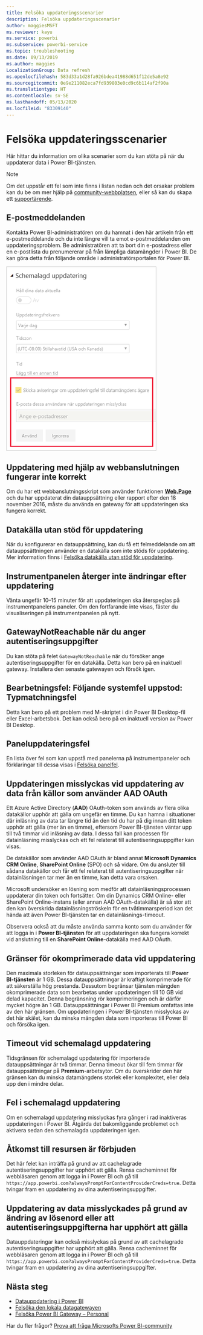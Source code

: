 ```yaml
---
title: Felsöka uppdateringsscenarier
description: Felsöka uppdateringsscenarier
author: maggiesMSFT
ms.reviewer: kayu
ms.service: powerbi
ms.subservice: powerbi-service
ms.topic: troubleshooting
ms.date: 09/13/2019
ms.author: maggies
LocalizationGroup: Data refresh
ms.openlocfilehash: 583d33a1d28fa926bdea41988d651f12de5a8e92
ms.sourcegitcommit: 0e9e211082eca7fd939803e0cd9c6b114af2f90a
ms.translationtype: HT
ms.contentlocale: sv-SE
ms.lasthandoff: 05/13/2020
ms.locfileid: "83309140"
---
```

# <a name="troubleshooting-refresh-scenarios"></a>Felsöka uppdateringsscenarier

Här hittar du information om olika scenarier som du kan stöta på när du uppdaterar data i Power BI-tjänsten.

> [!NOTE]
> Om det uppstår ett fel som inte finns i listan nedan och det orsakar problem kan du be om mer hjälp på [community-webbplatsen](https://community.powerbi.com/), eller så kan du skapa ett [supportärende](https://powerbi.microsoft.com/support/).
>
>

## <a name="email-notifications"></a>E-postmeddelanden

Kontakta Power BI-administratören om du hamnat i den här artikeln från ett e-postmeddelande och du inte längre vill ta emot e-postmeddelanden om uppdateringsproblem. Be administratören att ta bort din e-postadress eller en e-postlista du prenumererar på från lämpliga datamängder i Power BI. De kan göra detta från följande område i administratörsportalen för Power BI.

![E-post om uppdateringsmeddelanden](media/refresh-troubleshooting-refresh-scenarios/refresh-email.png)

## <a name="refresh-using-web-connector-doesnt-work-properly"></a>Uppdatering med hjälp av webbanslutningen fungerar inte korrekt

Om du har ett webbanslutningsskript som använder funktionen [**Web.Page**](https://msdn.microsoft.com/library/mt260924.aspx) och du har uppdaterat din datauppsättning eller rapport efter den 18 november 2016, måste du använda en gateway för att uppdateringen ska fungera korrekt.

## <a name="unsupported-data-source-for-refresh"></a>Datakälla utan stöd för uppdatering

När du konfigurerar en datauppsättning, kan du få ett felmeddelande om att datauppsättningen använder en datakälla som inte stöds för uppdatering. Mer information finns i [Felsöka datakälla utan stöd för uppdatering](service-admin-troubleshoot-unsupported-data-source-for-refresh.md).

## <a name="dashboard-doesnt-reflect-changes-after-refresh"></a>Instrumentpanelen återger inte ändringar efter uppdatering

Vänta ungefär 10–15 minuter för att uppdateringen ska återspeglas på instrumentpanelens paneler. Om den fortfarande inte visas, fäster du visualiseringen på instrumentpanelen på nytt.

## <a name="gatewaynotreachable-when-setting-credentials"></a>GatewayNotReachable när du anger autentiseringsuppgifter

Du kan stöta på felet `GatewayNotReachable` när du försöker ange autentiseringsuppgifter för en datakälla. Detta kan bero på en inaktuell gateway. Installera den senaste gatewayen och försök igen.

## <a name="processing-error-the-following-system-error-occurred-type-mismatch"></a>Bearbetningsfel: Följande systemfel uppstod: Typmatchningsfel

Detta kan bero på ett problem med M-skriptet i din Power BI Desktop-fil eller Excel-arbetsbok. Det kan också bero på en inaktuell version av Power BI Desktop.

## <a name="tile-refresh-errors"></a>Paneluppdateringsfel

En lista över fel som kan uppstå med panelerna på instrumentpaneler och förklaringar till dessa visas i [Felsöka panelfel](refresh-troubleshooting-tile-errors.md).

## <a name="refresh-fails-when-updating-data-from-sources-that-use-aad-oauth"></a>Uppdateringen misslyckas vid uppdatering av data från källor som använder AAD OAuth

Ett Azure Active Directory (**AAD**) OAuth-token som används av flera olika datakällor upphör att gälla om ungefär en timme. Du kan hamna i situationer där inläsning av data tar längre tid än den tid du har på dig innan ditt token upphör att gälla (mer än en timme), eftersom Power BI-tjänsten väntar upp till två timmar vid inläsning av data. I dessa fall kan processen för datainläsning misslyckas och ett fel relaterat till autentiseringsuppgifter kan visas.

De datakällor som använder AAD OAuth är bland annat **Microsoft Dynamics CRM Online**, **SharePoint Online** (SPO) och så vidare. Om du ansluter till sådana datakällor och får ett fel relaterat till autentiseringsuppgifter när datainläsningen tar mer än en timme, kan detta vara orsaken.

Microsoft undersöker en lösning som medför att datainläsningsprocessen uppdaterar din token och fortsätter. Om din Dynamics CRM Online- eller SharePoint Online-instans (eller annan AAD OAuth-datakälla) är så stor att den kan överskrida datainläsningströskeln för en tvåtimmarsperiod kan det hända att även Power BI-tjänsten tar en datainläsnings-timeout.

Observera också att du måste använda samma konto som du använder för att logga in i **Power BI-tjänsten** för att uppdateringen ska fungera korrekt vid anslutning till en **SharePoint Online**-datakälla med AAD OAuth.

## <a name="uncompressed-data-limits-for-refresh"></a>Gränser för okomprimerade data vid uppdatering

Den maximala storleken för datauppsättningar som importerats till **Power BI-tjänsten** är 1 GB. Dessa datauppsättningar är kraftigt komprimerade för att säkerställa hög prestanda. Dessutom begränsar tjänsten mängden okomprimerade data som bearbetas under uppdateringen till 10 GB vid delad kapacitet. Denna begränsning rör komprimeringen och är därför mycket högre än 1 GB. Datauppsättningar i Power BI Premium omfattas inte av den här gränsen. Om uppdateringen i Power BI-tjänsten misslyckas av det här skälet, kan du minska mängden data som importeras till Power BI och försöka igen.

## <a name="scheduled-refresh-timeout"></a>Timeout vid schemalagd uppdatering

Tidsgränsen för schemalagd uppdatering för importerade datauppsättningar är två timmar. Denna timeout ökar till fem timmar för datauppsättningar på **Premium**-arbetsytor. Om du överskrider den här gränsen kan du minska datamängdens storlek eller komplexitet, eller dela upp den i mindre delar.

## <a name="scheduled-refresh-failures"></a>Fel i schemalagd uppdatering

Om en schemalagd uppdatering misslyckas fyra gånger i rad inaktiveras uppdateringen i Power BI. Åtgärda det bakomliggande problemet och aktivera sedan den schemalagda uppdateringen igen.

## <a name="access-to-the-resource-is-forbidden"></a>Åtkomst till resursen är förbjuden  

Det här felet kan inträffa på grund av att cachelagrade autentiseringsuppgifter har upphört att gälla. Rensa cacheminnet för webbläsaren genom att logga in i Power BI och gå till `https://app.powerbi.com?alwaysPromptForContentProviderCreds=true`. Detta tvingar fram en uppdatering av dina autentiseringsuppgifter.

## <a name="data-refresh-failure-because-of-password-change-or-expired-credentials"></a>Uppdatering av data misslyckades på grund av ändring av lösenord eller att autentiseringsuppgifterna har upphört att gälla

Datauppdateringar kan också misslyckas på grund av att cachelagrade autentiseringsuppgifter har upphört att gälla. Rensa cacheminnet för webbläsaren genom att logga in i Power BI och gå till `https://app.powerbi.com?alwaysPromptForContentProviderCreds=true`. Detta tvingar fram en uppdatering av dina autentiseringsuppgifter.

## <a name="next-steps"></a>Nästa steg

- [Datauppdatering i Power BI](refresh-data.md)  
- [Felsöka den lokala datagatewayen](service-gateway-onprem-tshoot.md)  
- [Felsöka Power BI Gateway – Personal](service-admin-troubleshooting-power-bi-personal-gateway.md)  

Har du fler frågor? [Prova att fråga Microsofts Power BI-community](https://community.powerbi.com/)

